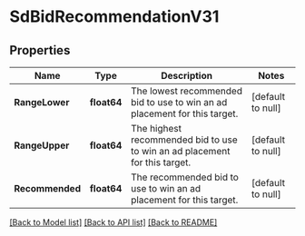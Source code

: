 # SdBidRecommendationV31

## Properties
Name | Type | Description | Notes
------------ | ------------- | ------------- | -------------
**RangeLower** | **float64** | The lowest recommended bid to use to win an ad placement for this target. | [default to null]
**RangeUpper** | **float64** | The highest recommended bid to use to win an ad placement for this target. | [default to null]
**Recommended** | **float64** | The recommended bid to use to win an ad placement for this target. | [default to null]

[[Back to Model list]](../README.md#documentation-for-models) [[Back to API list]](../README.md#documentation-for-api-endpoints) [[Back to README]](../README.md)

